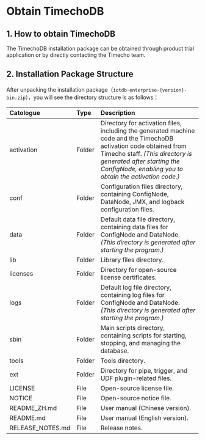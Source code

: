 <!--

    Licensed to the Apache Software Foundation (ASF) under one
    or more contributor license agreements.  See the NOTICE file
    distributed with this work for additional information
    regarding copyright ownership.  The ASF licenses this file
    to you under the Apache License, Version 2.0 (the
    "License"); you may not use this file except in compliance
    with the License.  You may obtain a copy of the License at
    
        http://www.apache.org/licenses/LICENSE-2.0
    
    Unless required by applicable law or agreed to in writing,
    software distributed under the License is distributed on an
    "AS IS" BASIS, WITHOUT WARRANTIES OR CONDITIONS OF ANY
    KIND, either express or implied.  See the License for the
    specific language governing permissions and limitations
    under the License.

-->
# Obtain TimechoDB

## 1. How to obtain TimechoDB

The TimechoDB installation package can be obtained through product trial application or by directly contacting the Timecho team.

## 2. Installation Package Structure

After unpacking the installation package（`iotdb-enterprise-{version}-bin.zip`），you will see the directory structure is as follows：

| **Catologue**    | **Type** | **Description**                                              |
| :--------------- | :------- | :----------------------------------------------------------- |
| activation       | Folder   | Directory for activation files, including the generated machine code and the TimechoDB activation code obtained from Timecho staff. *(This directory is generated after starting the ConfigNode, enabling you to obtain the activation code.)* |
| conf             | Folder   | Configuration files directory, containing ConfigNode, DataNode, JMX, and logback configuration files. |
| data             | Folder   | Default data file directory, containing data files for ConfigNode and DataNode. *(This directory is generated after starting the program.)* |
| lib              | Folder   | Library files directory.                                     |
| licenses         | Folder   | Directory for open-source license certificates.              |
| logs             | Folder   | Default log file directory, containing log files for ConfigNode and DataNode. *(This directory is generated after starting the program.)* |
| sbin             | Folder   | Main scripts directory, containing scripts for starting, stopping, and managing the database. |
| tools            | Folder   | Tools directory.                                             |
| ext              | Folder   | Directory for pipe, trigger, and UDF plugin-related files.   |
| LICENSE          | File     | Open-source license file.                                    |
| NOTICE           | File     | Open-source notice file.                                     |
| README_ZH.md     | File     | User manual (Chinese version).                               |
| README.md        | File     | User manual (English version).                               |
| RELEASE_NOTES.md | File     | Release notes.                                               |